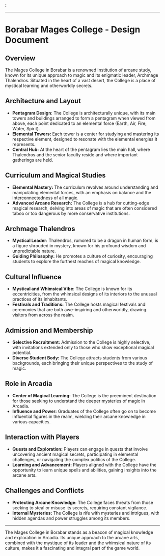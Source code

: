 :

---

# Borabar Mages College - Design Document

## Overview

The Mages College in Borabar is a renowned institution of arcane study, known for its unique approach to magic and its enigmatic leader, Archmage Thalendros. Situated in the heart of a vast desert, the College is a place of mystical learning and otherworldly secrets.

## Architecture and Layout

- **Pentagram Design:** The College is architecturally unique, with its main towers and buildings arranged to form a pentagram when viewed from above, each point dedicated to an elemental force (Earth, Air, Fire, Water, Spirit).
- **Elemental Towers:** Each tower is a center for studying and mastering its respective element, designed to resonate with the elemental energies it represents.
- **Central Hub:** At the heart of the pentagram lies the main hall, where Thalendros and the senior faculty reside and where important gatherings are held.

## Curriculum and Magical Studies

- **Elemental Mastery:** The curriculum revolves around understanding and manipulating elemental forces, with an emphasis on balance and the interconnectedness of all magic.
- **Advanced Arcane Research:** The College is a hub for cutting-edge magical research, delving into areas of magic that are often considered taboo or too dangerous by more conservative institutions.

## Archmage Thalendros

- **Mystical Leader:** Thalendros, rumored to be a dragon in human form, is a figure shrouded in mystery, known for his profound wisdom and unpredictable nature.
- **Guiding Philosophy:** He promotes a culture of curiosity, encouraging students to explore the furthest reaches of magical knowledge.

## Cultural Influence

- **Mystical and Whimsical Vibe:** The College is known for its eccentricities, from the whimsical designs of its interiors to the unusual practices of its inhabitants.
- **Festivals and Traditions:** The College hosts magical festivals and ceremonies that are both awe-inspiring and otherworldly, drawing visitors from across the realm.

## Admission and Membership

- **Selective Recruitment:** Admission to the College is highly selective, with invitations extended only to those who show exceptional magical potential.
- **Diverse Student Body:** The College attracts students from various backgrounds, each bringing their unique perspectives to the study of magic.

## Role in Arcadia

- **Center of Magical Learning:** The College is the preeminent destination for those seeking to understand the deeper mysteries of magic in Arcadia.
- **Influence and Power:** Graduates of the College often go on to become influential figures in the realm, wielding their arcane knowledge in various capacities.

## Interaction with Players

- **Quests and Exploration:** Players can engage in quests that involve uncovering ancient magical secrets, participating in elemental challenges, or navigating the complex politics of the College.
- **Learning and Advancement:** Players aligned with the College have the opportunity to learn unique spells and abilities, gaining insights into the arcane arts.

## Challenges and Conflicts

- **Protecting Arcane Knowledge:** The College faces threats from those seeking to steal or misuse its secrets, requiring constant vigilance.
- **Internal Mysteries:** The College is rife with mysteries and intrigues, with hidden agendas and power struggles among its members.

---

The Mages College in Borabar stands as a beacon of magical knowledge and exploration in Arcadia. Its unique approach to the arcane arts, combined with the mystique of its leader and the whimsical nature of its culture, makes it a fascinating and integral part of the game world.
